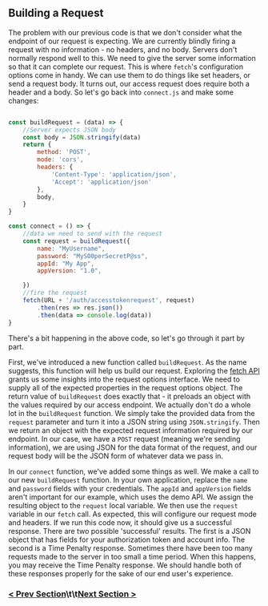 ## Building a Request

The problem with our previous code is that we don't consider what the endpoint of our request is expecting.
We are currently blindly firing a request with no information - no headers, and no body.
Servers don't normally respond well to this. We need to give the server some information so that it can
complete our request. This is where `fetch`'s configuration options come in handy. We can use them to do things
like set headers, or send a request body. It turns out, our access request does require both a header and a body.
So let's go back into `connect.js` and make some changes:

```javascript

const buildRequest = (data) => {
    //Server expects JSON body
    const body = JSON.stringify(data)
    return {
        method: 'POST',
        mode: 'cors',
        headers: {
            'Content-Type': 'application/json',
            'Accept': 'application/json'
        },
        body,
    }
}

const connect = () => {
    //data we need to send with the request
    const request = buildRequest({
        name: "MyUsername",
        password: "MyS00perSecretP@ss",
        appId: "My App",
        appVersion: "1.0",

    })
    //fire the request
    fetch(URL + '/auth/accesstokenrequest', request)
        .then(res => res.json())
        .then(data => console.log(data))
}

```

There's a bit happening in the above code, so let's go through it part by part. 

First, we've introduced a new function called `buildRequest`. As the name suggests, this function will help 
us build our request. Exploring the [fetch API](https://developer.mozilla.org/en-US/docs/Web/API/Fetch_API/Using_Fetch#supplying_request_options)
grants us some insights into the request options interface. We need to supply all of the expected properties in the
request options object. The return value of `buildRequest` does exactly that - it preloads an object with the values 
required by our access endpoint. We actually don't do a whole lot in the `buildRequest` function.
We simply take the provided data from the `request` parameter and turn it into a JSON string using `JSON.stringify`.
Then we return an object with the expected request information required by our endpoint. In our case, we have a `POST` 
request (meaning we're sending information), we are using JSON for the data format of the request, and our request
body will be the JSON form of whatever data we pass in.

In our `connect` function, we've added some things as well. We make a call to our new `buildRequest` function.
In your own application, replace the `name` and `password` fields with your credentials. The `appId` and `appVersion` 
fields aren't important for our example, which uses the demo API. We assign the resulting object to the `request` local 
variable. We then use the `request` variable in our `fetch` call. As expected, this will configure our request mode
and headers. If we run this code now, it should give us a successful response. There are two possible 'successful' results.
The first is a JSON object that has fields for your authorization token and account info. The second is a Time Penalty response.
Sometimes there have been too many requests made to the server in too small a time period. When this happens, you may receive the
Time Penalty response. We should handle both of these responses properly for the sake of our end user's experience.

### [< Prev Section](https://github.com/tradovate/example-api-js/tree/main/tutorial/EX-0-Access-Start)\t\t[Next Section >](https://github.com/tradovate/example-api-js/tree/main/tutorial/Access/EX-2-Storing-A-Token)